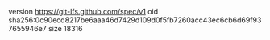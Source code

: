 version https://git-lfs.github.com/spec/v1
oid sha256:0c90ecd8217be6aaa46d7429d109d0f5fb7260acc43ec6cb6d69f937655946e7
size 18316

